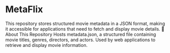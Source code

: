 # MetaFlix
This repository stores structured movie metadata in a JSON format, making it accessible for applications that need to fetch and display movie details. 📂 About This Repository      Hosts metadata.json, a structured file containing movie titles, genres, directors, and actors.     Used by web applications to retrieve and display movie information. 
